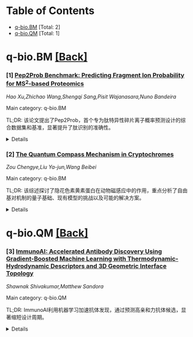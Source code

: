 <div id=toc></div>

# Table of Contents

- [q-bio.BM](#q-bio.BM) [Total: 2]
- [q-bio.QM](#q-bio.QM) [Total: 1]


<div id='q-bio.BM'></div>

# q-bio.BM [[Back]](#toc)

### [1] [Pep2Prob Benchmark: Predicting Fragment Ion Probability for MS$^2$-based Proteomics](https://arxiv.org/abs/2508.21076)
*Hao Xu,Zhichao Wang,Shengqi Sang,Pisit Wajanasara,Nuno Bandeira*

Main category: q-bio.BM

TL;DR: 该论文提出了Pep2Prob，首个专为肽特异性碎片离子概率预测设计的综合数据集和基准，显著提升了肽识别的准确性。


<details>
  <summary>Details</summary>
Motivation: 蛋白质是细胞功能的主要执行者和药物靶点，其分析对人类健康与疾病研究至关重要。现有MS²分析中的碎片离子概率预测方法过于简化，限制了准确性。

Method: 通过收集183百万高质量、高分辨率的HCD MS²光谱数据，Pep2Prob提供了608,780个独特前体的碎片离子概率统计数据，并利用统计规则和机器学习方法建立基线性能。

Result: 实验表明，利用肽特异性信息的模型显著优于仅依赖全局统计的方法，且性能随模型容量增加而提升，显示肽-碎片关系具有复杂非线性。

Conclusion: Pep2Prob为提升MS²分析中肽识别准确性提供了新工具，并表明复杂的机器学习方法在这一领域的重要性。

Abstract: Proteins perform nearly all cellular functions and constitute most drug
targets, making their analysis fundamental to understanding human biology in
health and disease. Tandem mass spectrometry (MS$^2$) is the major analytical
technique in proteomics that identifies peptides by ionizing them, fragmenting
them, and using the resulting mass spectra to identify and quantify proteins in
biological samples. In MS$^2$ analysis, peptide fragment ion probability
prediction plays a critical role, enhancing the accuracy of peptide
identification from mass spectra as a complement to the intensity information.
Current approaches rely on global statistics of fragmentation, which assumes
that a fragment's probability is uniform across all peptides. Nevertheless,
this assumption is oversimplified from a biochemical principle point of view
and limits accurate prediction. To address this gap, we present Pep2Prob, the
first comprehensive dataset and benchmark designed for peptide-specific
fragment ion probability prediction. The proposed dataset contains fragment ion
probability statistics for 608,780 unique precursors (each precursor is a pair
of peptide sequence and charge state), summarized from more than 183 million
high-quality, high-resolution, HCD MS$^2$ spectra with validated peptide
assignments and fragmentation annotations. We establish baseline performance
using simple statistical rules and learning-based methods, and find that models
leveraging peptide-specific information significantly outperform previous
methods using only global fragmentation statistics. Furthermore, performance
across benchmark models with increasing capacities suggests that the
peptide-fragmentation relationship exhibits complex nonlinearities requiring
sophisticated machine learning approaches.

</details>


### [2] [The Quantum Compass Mechanism in Cryptochromes](https://arxiv.org/abs/2508.21350)
*Zou Chengye,Liu Ya-jun,Wang Beibei*

Main category: q-bio.BM

TL;DR: 该综述探讨了隐花色素黄素蛋白在动物磁感应中的作用，重点分析了自由基对机制的量子基础、现有模型的挑战以及可能的解决方案。


<details>
  <summary>Details</summary>
Motivation: 研究旨在理解动物迁徙中磁感应的分子机制，特别是隐花色素通过自由基对机制感知地磁场的可能性。

Method: 综述评估了经典和替代自由基对模型，讨论了分子几何、相互作用和超精细拓扑对磁敏感性的影响。

Result: 指出经典模型的局限性，提出替代自由基（如超氧化物和抗坏血酸）可能增强各向异性或减少退相干。

Conclusion: 未来研究需在生理条件下获取结构和动力学数据，以解决现有挑战并验证模型的有效性。

Abstract: Cryptochrome flavoproteins are prime candidates for mediating magnetic
sensing in migratory animals via the radical pair mechanism (RPM), a
spin-dependent process initiated by photoinduced electron transfer. The
canonical FAD-tryptophan radical pair exhibits pronounced anisotropic hyperfine
couplings, enabling sensitivity to geomagnetic fields. However, maintaining
spin coherence under physiological conditions and explaining responses to weak
radiofrequency fields remain unresolved challenges. Alternative radicals, such
as superoxide and ascorbate, have been proposed to enhance anisotropy or
suppress decoherence. This review summarizes the quantum basis of
magnetoreception, evaluates both canonical and alternative radical pair models,
and discusses amplification strategies including triads, spin scavenging, and
bystander radicals. Emphasis is placed on how molecular geometry, exchange and
dipolar interactions, and hyperfine topology modulate magnetic sensitivity. Key
open questions and future directions are outlined, highlighting the need for
structural and dynamical data under physiological conditions.

</details>


<div id='q-bio.QM'></div>

# q-bio.QM [[Back]](#toc)

### [3] [ImmunoAI: Accelerated Antibody Discovery Using Gradient-Boosted Machine Learning with Thermodynamic-Hydrodynamic Descriptors and 3D Geometric Interface Topology](https://arxiv.org/abs/2508.21082)
*Shawnak Shivakumar,Matthew Sandora*

Main category: q-bio.QM

TL;DR: ImmunoAI利用机器学习加速抗体发现，通过预测高亲和力抗体候选，显著缩短设计周期。


<details>
  <summary>Details</summary>
Motivation: 传统抗体发现流程耗时过长，无法快速应对病毒爆发，因此开发了ImmunoAI以加速这一过程。

Method: 使用梯度提升模型（LightGBM）训练几何和物理化学特征，预测抗体-抗原结合亲和力。

Result: 模型将抗体候选范围缩小89%，并在SARS-CoV-2数据上进一步优化RMSE至0.92，预测出两种对hMPV A2.2变体具有皮摩尔级亲和力的抗体。

Conclusion: ImmunoAI能够快速响应病毒爆发，提供结构信息化的抗体设计解决方案。

Abstract: Human metapneumovirus (hMPV) poses serious risks to pediatric, elderly, and
immunocompromised populations. Traditional antibody discovery pipelines require
10-12 months, limiting their applicability for rapid outbreak response. This
project introduces ImmunoAI, a machine learning framework that accelerates
antibody discovery by predicting high-affinity candidates using
gradient-boosted models trained on thermodynamic, hydrodynamic, and 3D
topological interface descriptors. A dataset of 213 antibody-antigen complexes
was curated to extract geometric and physicochemical features, and a LightGBM
regressor was trained to predict binding affinity with high precision. The
model reduced the antibody candidate search space by 89%, and fine-tuning on
117 SARS-CoV-2 binding pairs further reduced Root Mean Square Error (RMSE) from
1.70 to 0.92. In the absence of an experimental structure for the hMPV A2.2
variant, AlphaFold2 was used to predict its 3D structure. The fine-tuned model
identified two optimal antibodies with predicted picomolar affinities targeting
key mutation sites (G42V and E96K), making them excellent candidates for
experimental testing. In summary, ImmunoAI shortens design cycles and enables
faster, structure-informed responses to viral outbreaks.

</details>
